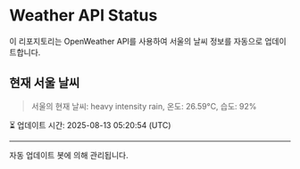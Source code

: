 
# Weather API Status

이 리포지토리는 OpenWeather API를 사용하여 서울의 날씨 정보를 자동으로 업데이트합니다.

## 현재 서울 날씨
> 서울의 현재 날씨: heavy intensity rain, 온도: 26.59°C, 습도: 92%

⏳ 업데이트 시간: 2025-08-13 05:20:54 (UTC)

---
자동 업데이트 봇에 의해 관리됩니다.
